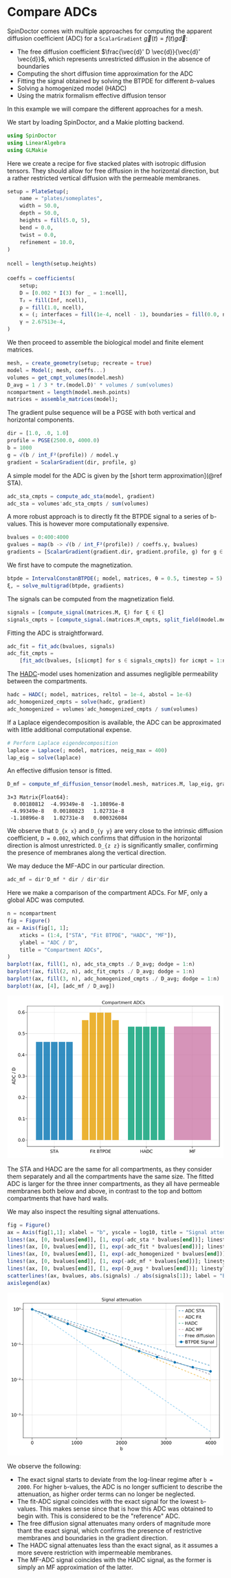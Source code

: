 # Compare ADCs

SpinDoctor comes with multiple approaches for computing the apparent diffusion coefficient
(ADC)
for a `ScalarGradient` $\vec{g}(t) = f(t) g \vec{d}$:

- The free diffusion coefficient $\frac{\vec{d}' D \vec{d}}{\vec{d}' \vec{d}}$, which
    represents unrestricted diffusion in the absence of boundaries
- Computing the short diffusion time approximation for the ADC
- Fitting the signal obtained by solving the BTPDE for different $b$-values
- Solving a homogenized model (HADC)
- Using the matrix formalism effective diffusion tensor

In this example we will compare the different approaches for a mesh.

We start by loading SpinDoctor, and a Makie plotting backend.

```julia
using SpinDoctor
using LinearAlgebra
using GLMakie
```

Here we create a recipe for five stacked plates with isotropic diffusion tensors. They
should allow for free diffusion in the horizontal direction, but a rather restricted
vertical diffusion with the permeable membranes.

```julia
setup = PlateSetup(;
    name = "plates/someplates",
    width = 50.0,
    depth = 50.0,
    heights = fill(5.0, 5),
    bend = 0.0,
    twist = 0.0,
    refinement = 10.0,
)

ncell = length(setup.heights)

coeffs = coefficients(
    setup;
    D = [0.002 * I(3) for _ = 1:ncell],
    T₂ = fill(Inf, ncell),
    ρ = fill(1.0, ncell),
    κ = (; interfaces = fill(1e-4, ncell - 1), boundaries = fill(0.0, ncell)),
    γ = 2.67513e-4,
)
```

We then proceed to assemble the biological model and finite element matrices.

```julia
mesh, = create_geometry(setup; recreate = true)
model = Model(; mesh, coeffs...)
volumes = get_cmpt_volumes(model.mesh)
D_avg = 1 / 3 * tr.(model.D)' * volumes / sum(volumes)
ncompartment = length(model.mesh.points)
matrices = assemble_matrices(model);
```

The gradient pulse sequence will be a PGSE with both vertical and horizontal components.

```julia
dir = [1.0, .0, 1.0]
profile = PGSE(2500.0, 4000.0)
b = 1000
g = √(b / int_F²(profile)) / model.γ
gradient = ScalarGradient(dir, profile, g)
```

A simple model for the ADC is given by the [short term approximation](@ref STA).

```julia
adc_sta_cmpts = compute_adc_sta(model, gradient)
adc_sta = volumes'adc_sta_cmpts / sum(volumes)
```

A more robust approach is to directly fit the BTPDE signal to a series of b-values. This is
however more computationally expensive.

```julia
bvalues = 0:400:4000
gvalues = map(b -> √(b / int_F²(profile)) / coeffs.γ, bvalues)
gradients = [ScalarGradient(gradient.dir, gradient.profile, g) for g ∈ gvalues]
```

We first have to compute the magnetization.

```julia
btpde = IntervalConstanBTPDE(; model, matrices, θ = 0.5, timestep = 5)
ξ, = solve_multigrad(btpde, gradients)
```

The signals can be computed from the magnetization field.

```julia
signals = [compute_signal(matrices.M, ξ) for ξ ∈ ξ]
signals_cmpts = [compute_signal.(matrices.M_cmpts, split_field(model.mesh, ξ)) for ξ ∈ ξ]
```

Fitting the ADC is straightforward.

```julia
adc_fit = fit_adc(bvalues, signals)
adc_fit_cmpts =
    [fit_adc(bvalues, [s[icmpt] for s ∈ signals_cmpts]) for icmpt = 1:ncompartment]
```

The [HADC](@ref)-model uses homenization and assumes negligible permeability between the
compartments.

```julia
hadc = HADC(; model, matrices, reltol = 1e-4, abstol = 1e-6)
adc_homogenized_cmpts = solve(hadc, gradient)
adc_homogenized = volumes'adc_homogenized_cmpts / sum(volumes)
```

If a Laplace eigendecomposition is available, the ADC can be approximated with little
additional computational expense.

```julia
# Perform Laplace eigendecomposition
laplace = Laplace(; model, matrices, neig_max = 400)
lap_eig = solve(laplace)
```

An effective diffusion tensor is fitted.
```julia
D_mf = compute_mf_diffusion_tensor(model.mesh, matrices.M, lap_eig, gradient)
```

```
3×3 Matrix{Float64}:
  0.00180812  -4.99349e-8  -1.10896e-8
 -4.99349e-8   0.00180823   1.02731e-8
 -1.10896e-8   1.02731e-8   0.000326084
```

We observe that ``D_{x x}`` and ``D_{y y}`` are very close to the intrinsic diffusion
coefficient, ``D = 0.002``, which confirms that diffusion in the horizontal direction is
almost unrestricted. ``D_{z z}`` is significantly smaller, confirming the presence of
membranes along the vertical direction.

We may deduce the MF-ADC in our particular direction.

```julia
adc_mf = dir'D_mf * dir / dir'dir
```

Here we make a comparison of the compartment ADCs. For MF, only a global ADC was computed.

```julia
n = ncompartment
fig = Figure()
ax = Axis(fig[1, 1];
    xticks = (1:4, ["STA", "Fit BTPDE", "HADC", "MF"]),
    ylabel = "ADC / D",
    title = "Compartment ADCs",
)
barplot!(ax, fill(1, n), adc_sta_cmpts ./ D_avg; dodge = 1:n)
barplot!(ax, fill(2, n), adc_fit_cmpts ./ D_avg; dodge = 1:n)
barplot!(ax, fill(3, n), adc_homogenized_cmpts ./ D_avg; dodge = 1:n)
barplot!(ax, [4], [adc_mf / D_avg])
```

![ADC Barplot](../assets/adc_bars.png)

The STA and HADC are the same for all compartments, as they consider them separately and all
the compartments have the same size. The fitted ADC is larger for the three inner
compartments, as they all have permeable membranes both below and above, in contrast to the
top and bottom compartments that have hard walls.

We may also inspect the resulting signal attenuations.

```julia
fig = Figure()
ax = Axis(fig[1,1]; xlabel = "b", yscale = log10, title = "Signal attenuation")
lines!(ax, [0, bvalues[end]], [1, exp(-adc_sta * bvalues[end])]; linestyle = :dash, label = "ADC STA")
lines!(ax, [0, bvalues[end]], [1, exp(-adc_fit * bvalues[end])]; linestyle = :dash, label = "ADC Fit")
lines!(ax, [0, bvalues[end]], [1, exp(-adc_homogenized * bvalues[end])]; linestyle = :dash, label = "HADC")
lines!(ax, [0, bvalues[end]], [1, exp(-adc_mf * bvalues[end])]; linestyle = :dash, label = "ADC MF")
lines!(ax, [0, bvalues[end]], [1, exp(-D_avg * bvalues[end])]; linestyle = :dash, label = "Free diffusion")
scatterlines!(ax, bvalues, abs.(signals) ./ abs(signals[1]); label = "BTPDE Signal")
axislegend(ax)
```

![Signal attenuation](../assets/attenuation.png)

We observe the following:

- The exact signal starts to deviate from the log-linear regime after ``b = 2000``. For
  higher ``b``-values, the ADC is no longer sufficient to describe the attenuation, as
  higher order terms can no longer be neglected.
- The fit-ADC signal coincides with the exact signal for the lowest ``b``-values. This makes
  sense since that is how this ADC was obtained to begin with. This is considered to be the
  "reference" ADC.
- The free diffusion signal attenuates many orders of magnitude more thant the exact signal,
  which confirms the presence of restrictive membranes and boundaries in the gradient
  direction.
- The HADC signal attenuates less than the exact signal, as it assumes a more severe
  restriction with impermeable membranes.
- The MF-ADC signal coincides with the HADC signal, as the former is simply an MF
  approximation of the latter.

